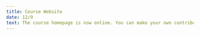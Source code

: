 ```yaml
---
title: Course Website
date: 12/9
text: The course homepage is now online. You can make your own contributions via <a href="https://github.com/computer-networks/sp19">GitHub</a> pull requests.
---
```

